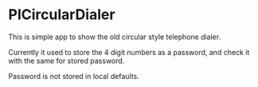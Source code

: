 

PICircularDialer
================

This is simple app to show the old circular style telephone dialer. 

Currently it used to store the 4 digit numbers as a password,
and check it with the same for stored password. 

Password is not stored in local defaults.
